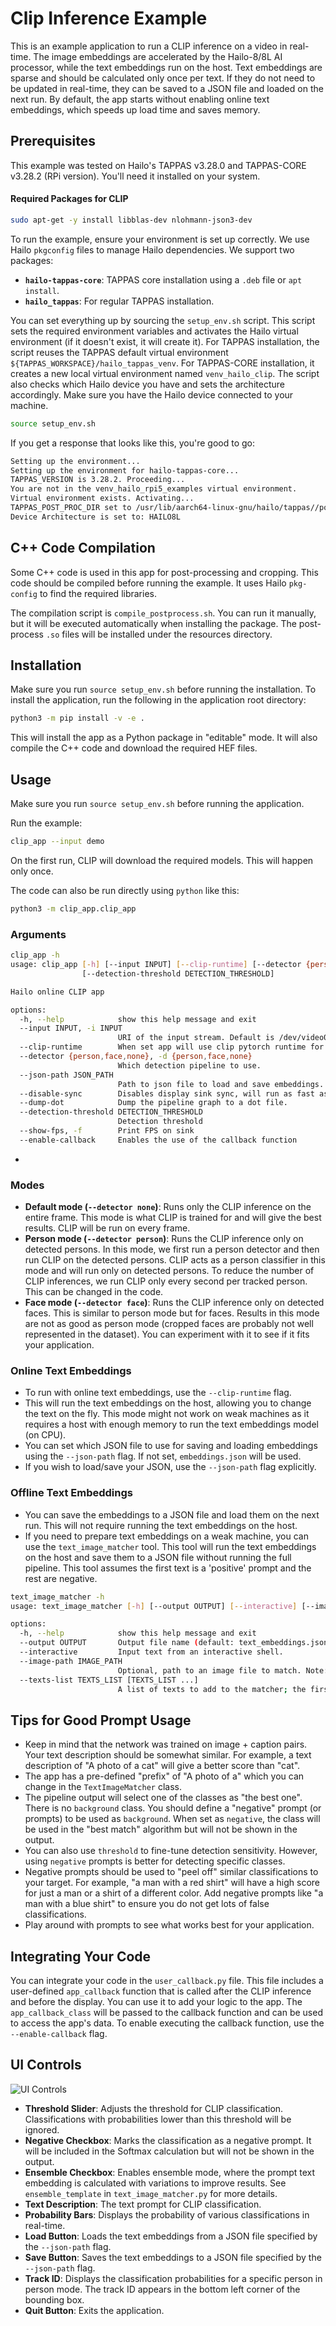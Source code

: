# Clip Inference Example

This is an example application to run a CLIP inference on a video in real-time. The image embeddings are accelerated by the Hailo-8/8L AI processor, while the text embeddings run on the host. Text embeddings are sparse and should be calculated only once per text. If they do not need to be updated in real-time, they can be saved to a JSON file and loaded on the next run. By default, the app starts without enabling online text embeddings, which speeds up load time and saves memory.

## Prerequisites

This example was tested on Hailo's TAPPAS v3.28.0 and TAPPAS-CORE v3.28.2 (RPi version). You'll need it installed on your system.

#### Required Packages for CLIP

```bash
sudo apt-get -y install libblas-dev nlohmann-json3-dev
```

To run the example, ensure your environment is set up correctly. We use Hailo `pkgconfig` files to manage Hailo dependencies. We support two packages:

- **`hailo-tappas-core`**: TAPPAS core installation using a `.deb` file or `apt install`.
- **`hailo_tappas`**: For regular TAPPAS installation.

You can set everything up by sourcing the `setup_env.sh` script. This script sets the required environment variables and activates the Hailo virtual environment (if it doesn't exist, it will create it). For TAPPAS installation, the script reuses the TAPPAS default virtual environment `${TAPPAS_WORKSPACE}/hailo_tappas_venv`. For TAPPAS-CORE installation, it creates a new local virtual environment named `venv_hailo_clip`. The script also checks which Hailo device you have and sets the architecture accordingly. Make sure you have the Hailo device connected to your machine.

```bash
source setup_env.sh
```

If you get a response that looks like this, you're good to go:

```bash
Setting up the environment...
Setting up the environment for hailo-tappas-core...
TAPPAS_VERSION is 3.28.2. Proceeding...
You are not in the venv_hailo_rpi5_examples virtual environment.
Virtual environment exists. Activating...
TAPPAS_POST_PROC_DIR set to /usr/lib/aarch64-linux-gnu/hailo/tappas//post-process/
Device Architecture is set to: HAILO8L
```

## C++ Code Compilation

Some C++ code is used in this app for post-processing and cropping. This code should be compiled before running the example. It uses Hailo `pkg-config` to find the required libraries.

The compilation script is `compile_postprocess.sh`. You can run it manually, but it will be executed automatically when installing the package. The post-process `.so` files will be installed under the resources directory.

## Installation

Make sure you run `source setup_env.sh` before running the installation. To install the application, run the following in the application root directory:

```bash
python3 -m pip install -v -e .
```

This will install the app as a Python package in "editable" mode. It will also compile the C++ code and download the required HEF files.

## Usage

Make sure you run `source setup_env.sh` before running the application.

Run the example:

```bash
clip_app --input demo
```
On the first run, CLIP will download the required models. This will happen only once.

The code can also be run directly using `python` like this:

```bash
python3 -m clip_app.clip_app
```

### Arguments

```bash
clip_app -h
usage: clip_app [-h] [--input INPUT] [--clip-runtime] [--detector {person,face,none}] [--json-path JSON_PATH] [--disable-sync] [--dump-dot]
                [--detection-threshold DETECTION_THRESHOLD]

Hailo online CLIP app

options:
  -h, --help            show this help message and exit
  --input INPUT, -i INPUT
                        URI of the input stream. Default is /dev/video0. Use '--input demo' to use the demo video.
  --clip-runtime        When set app will use clip pytorch runtime for text embedding.
  --detector {person,face,none}, -d {person,face,none}
                        Which detection pipeline to use.
  --json-path JSON_PATH
                        Path to json file to load and save embeddings. If not set embeddings.json will be used.
  --disable-sync        Disables display sink sync, will run as fast as possible. Relevant when using file source.
  --dump-dot            Dump the pipeline graph to a dot file.
  --detection-threshold DETECTION_THRESHOLD
                        Detection threshold
  --show-fps, -f        Print FPS on sink
  --enable-callback     Enables the use of the callback function
```
- 

### Modes

- **Default mode (`--detector none`)**: Runs only the CLIP inference on the entire frame. This mode is what CLIP is trained for and will give the best results. CLIP will be run on every frame.
- **Person mode (`--detector person`)**: Runs the CLIP inference only on detected persons. In this mode, we first run a person detector and then run CLIP on the detected persons. CLIP acts as a person classifier in this mode and will run only on detected persons. To reduce the number of CLIP inferences, we run CLIP only every second per tracked person. This can be changed in the code.
- **Face mode (`--detector face`)**: Runs the CLIP inference only on detected faces. This is similar to person mode but for faces. Results in this mode are not as good as person mode (cropped faces are probably not well represented in the dataset). You can experiment with it to see if it fits your application.

### Online Text Embeddings

- To run with online text embeddings, use the `--clip-runtime` flag.
- This will run the text embeddings on the host, allowing you to change the text on the fly. This mode might not work on weak machines as it requires a host with enough memory to run the text embeddings model (on CPU).
- You can set which JSON file to use for saving and loading embeddings using the `--json-path` flag. If not set, `embeddings.json` will be used.
- If you wish to load/save your JSON, use the `--json-path` flag explicitly.

### Offline Text Embeddings

- You can save the embeddings to a JSON file and load them on the next run. This will not require running the text embeddings on the host.
- If you need to prepare text embeddings on a weak machine, you can use the `text_image_matcher` tool. This tool will run the text embeddings on the host and save them to a JSON file without running the full pipeline. This tool assumes the first text is a 'positive' prompt and the rest are negative.

```bash
text_image_matcher -h
usage: text_image_matcher [-h] [--output OUTPUT] [--interactive] [--image-path IMAGE_PATH] [--texts-list TEXTS_LIST [TEXTS_LIST ...]]

options:
  -h, --help            show this help message and exit
  --output OUTPUT       Output file name (default: text_embeddings.json).
  --interactive         Input text from an interactive shell.
  --image-path IMAGE_PATH
                        Optional, path to an image file to match. Note: image embeddings are not running on Hailo here.
  --texts-list TEXTS_LIST [TEXTS_LIST ...]
                        A list of texts to add to the matcher; the first one will be the searched text, and the others will be considered negative prompts. Example: --texts-list "cat" "dog" "yellow car".
```

## Tips for Good Prompt Usage

- Keep in mind that the network was trained on image + caption pairs. Your text description should be somewhat similar. For example, a text description of "A photo of a cat" will give a better score than "cat".
- The app has a pre-defined "prefix" of "A photo of a" which you can change in the `TextImageMatcher` class.
- The pipeline output will select one of the classes as "the best one". There is no `background` class. You should define a "negative" prompt (or prompts) to be used as `background`. When set as `negative`, the class will be used in the "best match" algorithm but will not be shown in the output.
- You can also use `threshold` to fine-tune detection sensitivity. However, using `negative` prompts is better for detecting specific classes.
- Negative prompts should be used to "peel off" similar classifications to your target. For example, "a man with a red shirt" will have a high score for just a man or a shirt of a different color. Add negative prompts like "a man with a blue shirt" to ensure you do not get lots of false classifications.
- Play around with prompts to see what works best for your application.

## Integrating Your Code

You can integrate your code in the `user_callback.py` file. This file includes a user-defined `app_callback` function that is called after the CLIP inference and before the display. You can use it to add your logic to the app. The `app_callback_class` will be passed to the callback function and can be used to access the app's data.
To enable executing the callback function, use the `--enable-callback` flag.

## UI Controls

![UI Controls](resources/CLIP_UI.png)

- **Threshold Slider**: Adjusts the threshold for CLIP classification. Classifications with probabilities lower than this threshold will be ignored.
- **Negative Checkbox**: Marks the classification as a negative prompt. It will be included in the Softmax calculation but will not be shown in the output.
- **Ensemble Checkbox**: Enables ensemble mode, where the prompt text embedding is calculated with variations to improve results. See `ensemble_template` in `text_image_matcher.py` for more details.
- **Text Description**: The text prompt for CLIP classification.
- **Probability Bars**: Displays the probability of various classifications in real-time.
- **Load Button**: Loads the text embeddings from a JSON file specified by the `--json-path` flag.
- **Save Button**: Saves the text embeddings to a JSON file specified by the `--json-path` flag.
- **Track ID**: Displays the classification probabilities for a specific person in person mode. The track ID appears in the bottom left corner of the bounding box.
- **Quit Button**: Exits the application.